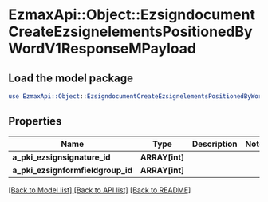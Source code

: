 # EzmaxApi::Object::EzsigndocumentCreateEzsignelementsPositionedByWordV1ResponseMPayload

## Load the model package
```perl
use EzmaxApi::Object::EzsigndocumentCreateEzsignelementsPositionedByWordV1ResponseMPayload;
```

## Properties
Name | Type | Description | Notes
------------ | ------------- | ------------- | -------------
**a_pki_ezsignsignature_id** | **ARRAY[int]** |  | 
**a_pki_ezsignformfieldgroup_id** | **ARRAY[int]** |  | 

[[Back to Model list]](../README.md#documentation-for-models) [[Back to API list]](../README.md#documentation-for-api-endpoints) [[Back to README]](../README.md)


